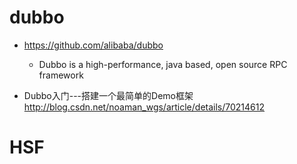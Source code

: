 # dubbo

- <https://github.com/alibaba/dubbo>

  - Dubbo is a high-performance, java based, open source RPC framework

- Dubbo入门---搭建一个最简单的Demo框架 <http://blog.csdn.net/noaman_wgs/article/details/70214612>
 
# HSF
